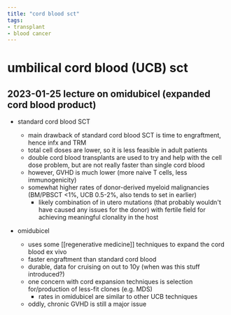 ```yaml
---
title: "cord blood sct"
tags:
- transplant
- blood cancer
---
```


# umbilical cord blood (UCB) sct

## 2023-01-25 lecture on omidubicel (expanded cord blood product)

- standard cord blood SCT
  - main drawback of standard cord blood SCT is time to engraftment, hence infx and TRM
  - total cell doses are lower, so it is less feasible in adult patients
  - double cord blood transplants are used to try and help with the cell dose problem, but are not really faster than single cord blood
  - however, GVHD is much lower (more naive T cells, less immunogenicity)
  - somewhat higher rates of donor-derived myeloid malignancies (BM/PBSCT <1%, UCB 0.5-2%, also tends to set in earlier)
    - likely combination of in utero mutations (that probably wouldn't have caused any issues for the donor) with fertile field for achieving meaningful clonality in the host

- omidubicel
  - uses some [[regenerative medicine]] techniques to expand the cord blood ex vivo
  - faster engraftment than standard cord blood
  - durable, data for cruising on out to 10y (when was this stuff introduced?)
  - one concern with cord expansion techniques is selection for/production of less-fit clones (e.g. MDS)
    - rates in omidubicel are similar to other UCB techniques
  - oddly, chronic GVHD is still a major issue

